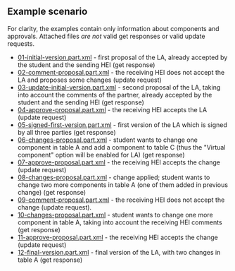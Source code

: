 Example scenario
----------------

For clarity, the examples contain only information about components and approvals.
Attached files *are not* valid get responses or valid update requests.

* [01-initial-version.part.xml](01-initial-version.part.xml) - first proposal of the LA, already accepted by the student and the sending HEI (get response)
* [02-comment-proposal.part.xml](02-comment-proposal.part.xml) - the receiving HEI does not accept the LA and proposes some changes (update request)
* [03-update-initial-version.part.xml](03-update-initial-version.part.xml) - second proposal of the LA, taking into account the comments of the partner,
  already accepted by the student and the sending HEI (get response)
* [04-approve-proposal.part.xml](04-approve-proposal.part.xml) - the receiving HEI accepts the LA (update request)
* [05-signed-first-version.part.xml](05-signed-first-version.part.xml) - first version of the LA which is signed by all three parties (get response)
* [06-changes-proposal.part.xml](06-changes-proposal.part.xml) - student wants to change one component in table A and add a component to table C (thus the "Virtual component" option will be enabled for LA) (get response)
* [07-approve-proposal.part.xml](07-approve-proposal.part.xml) - the receiving HEI accepts the change (update request)
* [08-changes-proposal.part.xml](08-changes-proposal.part.xml) - change applied; student wants to change two more components in table A (one of them added in previous change) (get response)
* [09-comment-proposal.part.xml](09-comment-proposal.part.xml) - the receiving HEI does not accept the change (update request).
* [10-changes-proposal.part.xml](10-changes-proposal.part.xml) - student wants to change one more component in table A, taking into account the receiving HEI comments (get response)
* [11-approve-proposal.part.xml](11-approve-proposal.part.xml) - the receiving HEI accepts the change (update request)
* [12-final-version.part.xml](12-final-version.part.xml) - final version of the LA, with two changes in table A (get response)
